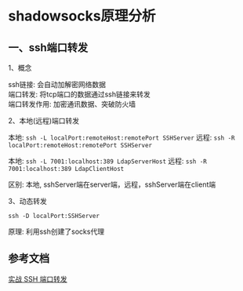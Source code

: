 <!-- 2018/10/14 -->

# shadowsocks原理分析

## 一、ssh端口转发

1、概念

ssh链接: 会自动加解密网络数据  
端口转发: 将tcp端口的数据通过ssh链接来转发  
端口转发作用: 加密通讯数据、突破防火墙  

2、本地(远程)端口转发

本地: `ssh -L localPort:remoteHost:remotePort SSHServer`
远程: `ssh -R localPort:remoteHost:remotePort SSHServer`

本地: `ssh -L 7001:localhost:389 LdapServerHost`
远程: `ssh -R 7001:localhost:389 LdapClientHost`

区别: 本地, sshServer端在server端，远程，sshServer端在client端

3、动态转发

`ssh -D localPort:SSHServer`

原理: 利用ssh创建了socks代理

## 参考文档

[实战 SSH 端口转发](https://www.ibm.com/developerworks/cn/linux/l-cn-sshforward/index.html)
